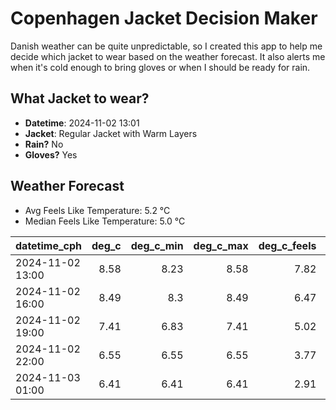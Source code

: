 
# Copenhagen Jacket Decision Maker

Danish weather can be quite unpredictable, so I created this app to help me decide which jacket to wear based on the weather forecast. 
It also alerts me when it's cold enough to bring gloves or when I should be ready for rain.

## What Jacket to wear?

- **Datetime**: 2024-11-02 13:01
- **Jacket**: Regular Jacket with Warm Layers
- **Rain?** No
- **Gloves?** Yes

## Weather Forecast
- Avg Feels Like Temperature: 5.2 °C
- Median Feels Like Temperature: 5.0 °C

| datetime_cph     |   deg_c |   deg_c_min |   deg_c_max |   deg_c_feels | weather   | wind   | rain   |
|:-----------------|--------:|------------:|------------:|--------------:|:----------|:-------|:-------|
| 2024-11-02 13:00 |    8.58 |        8.23 |        8.58 |          7.82 | Clouds    | Low    | None   |
| 2024-11-02 16:00 |    8.49 |        8.3  |        8.49 |          6.47 | Clouds    | Low    | None   |
| 2024-11-02 19:00 |    7.41 |        6.83 |        7.41 |          5.02 | Clouds    | Low    | None   |
| 2024-11-02 22:00 |    6.55 |        6.55 |        6.55 |          3.77 | Clouds    | Low    | None   |
| 2024-11-03 01:00 |    6.41 |        6.41 |        6.41 |          2.91 | Clouds    | High   | None   |
        